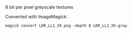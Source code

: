 8 bit per pixel greyscale textures

Converted with ImageMagick:

    magick convert LDR_LL1_XX.png -depth 8 LDR_LL1_XX.gray